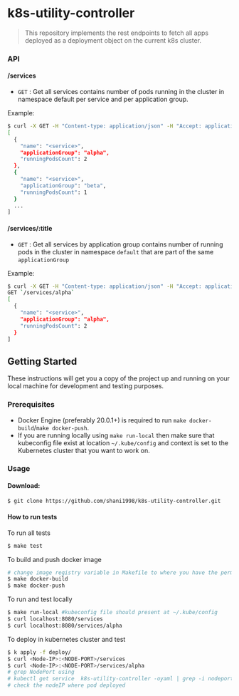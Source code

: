 # k8s-utility-controller
> This repository implements the rest endpoints to fetch all apps deployed as a deployment object on the current k8s cluster.
### API
#### /services
* `GET` : Get all services contains number of pods running in the cluster in namespace default per service and per application group.

Example:
``` sh
$ curl -X GET -H "Content-type: application/json" -H "Accept: application/json" http://localhost:8080/services
[
  {
    "name": "<service>",
    "applicationGroup": "alpha",
    "runningPodsCount": 2
  },
  {
    "name": "<service>",
    "applicationGroup": "beta",
    "runningPodsCount": 1
  }
  ...
]
```
#### /services/:title
* `GET` : Get all services by application group contains number of running pods in the cluster in namespace `default` that are part of the same `applicationGroup`

Example:

```sh
$ curl -X GET -H "Content-type: application/json" -H "Accept: application/json" http://localhost:8080/services/alpha
GET `/services/alpha`
[
  {
    "name": "<service>",
    "applicationGroup": "alpha",
    "runningPodsCount": 2
  }
]
```
## Getting Started

These instructions will get you a copy of the project up and running on your local machine for development and testing purposes.

### Prerequisites
- Docker Engine (preferably 20.0.1+) is required to run `make docker-build`/`make docker-push`.
- If you are running locally using `make run-local` then make sure that kubeconfig file exist at location `~/.kube/config` and context is set to the Kubernetes cluster that you want to work on.

### Usage

#### Download:
```sh
$ git clone https://github.com/shani1998/k8s-utility-controller.git
```

#### How to run tests
To run all tests
```sh
$ make test
```

To build and push docker image

```sh
# change image registry variable in Makefile to where you have the permission.
$ make docker-build
$ make docker-push
```

To run and test locally
```sh
$ make run-local #kubeconfig file should present at ~/.kube/config
$ curl localhost:8080/services
$ curl localhost:8080/services/alpha
```

To deploy in kubernetes cluster and test
```sh
$ k apply -f deploy/
$ curl <Node-IP>:<NODE-PORT>/services
$ curl <Node-IP>:<NODE-PORT>/services/alpha
# grep NodePort using
# kubectl get service  k8s-utility-controller -oyaml | grep -i nodeport
# check the nodeIP where pod deployed 
```
